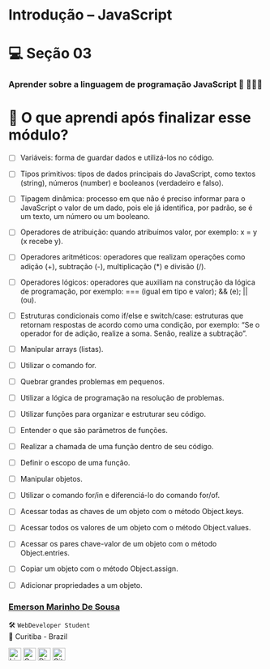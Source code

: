 # Introdução – JavaScript

# 💻 Seção 03 

### Aprender sobre a linguagem de programação JavaScript 🎉 🚀🚀🚀

# 🤔 O que aprendi após finalizar esse módulo?

- [ ] Variáveis: forma de guardar dados e utilizá-los no código.

- [ ] Tipos primitivos: tipos de dados principais do JavaScript, como textos (string), números (number) e booleanos (verdadeiro e falso).

- [ ] Tipagem dinâmica: processo em que não é preciso informar para o JavaScript o valor de um dado, pois ele já identifica, por padrão, se é um texto, um número ou um booleano.

- [ ] Operadores de atribuição: quando atribuímos valor, por exemplo: x = y (x recebe y).

- [ ] Operadores aritméticos: operadores que realizam operações como adição (+), subtração (-), multiplicação (*) e divisão (/).

- [ ] Operadores lógicos: operadores que auxiliam na construção da lógica de programação, por exemplo: === (igual em tipo e valor); && (e); || (ou).

- [ ] Estruturas condicionais como if/else e switch/case: estruturas que retornam respostas de acordo como uma condição, por exemplo: “Se o operador for de adição, realize a soma. Senão, realize a subtração”.

- [ ] Manipular arrays (listas).

- [ ] Utilizar o comando for.

- [ ] Quebrar grandes problemas em pequenos.

- [ ] Utilizar a lógica de programação na resolução de problemas.

- [ ] Utilizar funções para organizar e estruturar seu código.

- [ ] Entender o que são parâmetros de funções.

- [ ] Realizar a chamada de uma função dentro de seu código.

- [ ] Definir o escopo de uma função.

- [ ] Manipular objetos.

- [ ] Utilizar o comando for/in e diferenciá-lo do comando for/of.

- [ ] Acessar todas as chaves de um objeto com o método Object.keys.

- [ ] Acessar todos os valores de um objeto com o método Object.values.

- [ ] Acessar os pares chave-valor de um objeto com o método Object.entries.

- [ ] Copiar um objeto com o método Object.assign.

- [ ] Adicionar propriedades a um objeto.

### [**Emerson Marinho De Sousa**](https://github.com/EmersonMarinho)

🛠 `WebDeveloper Student` <br>
📍 Curitiba - Brazil

<a href="https://www.linkedin.com/in/emerson-marinho-a2166b163/" target="_blank"><img src="https://media.licdn.com/dms/image/C4E03AQEcQPff_IT9TA/profile-displayphoto-shrink_200_200/0/1567784195753?e=1683158400&v=beta&t=sbEKerqdfeTR7_rBzsuRzN2avjD-pzRsaO-NbK0giEc" alt="LinkedIn Badge" height="25"></a>&nbsp;<a href="mailto:Emerson_marinhoaz@hotmail.com" target="_blank"><img src="https://img.shields.io/badge/Gmail-D14836?style=flat&logo=gmail&logoColor=white" alt="Gmail Badge" height="25"></a>&nbsp;<a href="#"><img src="https://img.shields.io/badge/Discord-%237289DA.svg?logo=discord&logoColor=white" title="EmersonM#0001" alt="Discord Badge" height="25"></a>&nbsp;<a href="https://www.github.com/EmersonMarinho" target="_blank"><img src="https://img.shields.io/badge/GitHub-100000?style=flat&logo=github&logoColor=white" alt="GitHub Badge" height="25"></a>&nbsp;

<br clear="left"/>
